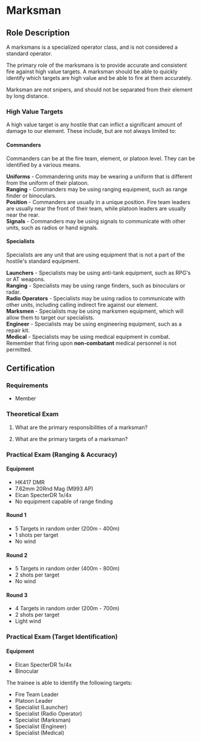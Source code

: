 # Marksman

## Role Description

A marksmans is a specialized operator class, and is not considered a standard operator.

The primary role of the marksmans is to provide accurate and consistent fire against high value targets. A marksman should be able to quickly identify which targets are high value and be able to fire at them accurately.

Marksman are not snipers, and should not be separated from their element by long distance.

### High Value Targets

A high value target is any hostile that can inflict a significant amount of damage to our element. These include, but are not always limited to:

#### Commanders

Commanders can be at the fire team, element, or platoon level. They can be identified by a various means.

**Uniforms** - Commandering units may be wearing a uniform that is different from the uniform of their platoon.  
**Ranging** - Commanders may be using ranging equipment, such as range finder or binoculars.  
**Position** - Commanders are usually in a unique position. Fire team leaders are usually near the front of their team, while platoon leaders are usually near the rear.  
**Signals** - Commanders may be using signals to communicate with other units, such as radios or hand signals.  

#### Specialists

Specialists are any unit that are using equipment that is not a part of the hostile's standard equipment.

**Launchers** - Specialists may be using anti-tank equipment, such as RPG's or AT weapons.  
**Ranging** - Specialists may be using range finders, such as binoculars or radar.  
**Radio Operators** - Specialists may be using radios to communicate with other units, including calling indirect fire against our element.  
**Marksmen** - Specialists may be using marksmen equipment, which will allow them to target our specialists.  
**Engineer** - Specialists may be using engineering equipment, such as a repair kit.  
**Medical** - Specialists may be using medical equipment in combat. Remember that firing upon **non-combatant** medical personnel is not permitted.  

## Certification

### Requirements

- Member

### Theoretical Exam

1. What are the primary responsibilities of a marksman?

2. What are the primary targets of a marksman?

### Practical Exam (Ranging & Accuracy)

#### Equipment

- HK417 DMR
- 7.62mm 20Rnd Mag (M993 AP)
- Elcan SpecterDR 1x/4x
- No equipment capable of range finding

#### Round 1

- 5 Targets in random order (200m - 400m)
- 1 shots per target
- No wind

#### Round 2

- 5 Targets in random order (400m - 800m)
- 2 shots per target
- No wind

#### Round 3

- 4 Targets in random order (200m - 700m)
- 2 shots per target
- Light wind

### Practical Exam (Target Identification)

#### Equipment

- Elcan SpecterDR 1x/4x
- Binocular

The trainee is able to identify the following targets:

- Fire Team Leader
- Platoon Leader
- Specialist (Launcher)
- Specialist (Radio Operator)
- Specialist (Marksman)
- Specialist (Engineer)
- Specialist (Medical)
